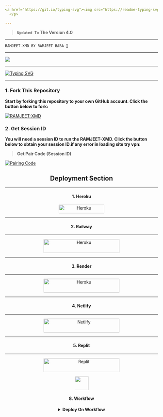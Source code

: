 ```yaml
---
<a href="https://git.io/typing-svg"><img src="https://readme-typing-svg.demolab.com?font=Black+Ops+One&size=100&pause=1000&color=B700FB&center=true&width=1000&height=200&lines=RAMJEET-XMD" alt="Typing SVG" /></a>
  </p>  
  
---  
```


> **`Updated To` The Version 4.0**
---

```
RAMJEET-XMD BY RAMJEET BABA 👑
```
---

<a><img src='https://qu.ax/jUeMU.jpg'/></a>

---


 <a href="https://git.io/typing-svg"><img src="https://readme-typing-svg.demolab.com?font=Fira+Code&size=22&pause=1000&color=FFFFFF&background=000000&center=true&vCenter=true&multiline=true&random=true&width=435&lines=✰RAMJEET-XMD-WHATSAPP-BOT✰" alt="Typing SVG" /></a>

---
### 1. Fork This Repository

**Start by forking this repository to your own GitHub account. Click the button below to fork:**

  <a href="https://github.com/ramjeetbot/RAMJEET-XMD/fork"><img title="RAMJEET-XMD" src="https://img.shields.io/badge/FORK-RAMJEET MD-h?color=blue&style=for-the-badge&logo=stackshare"></a>
  
### 2. Get Session ID 

**You will need a session ID to run the RAMJEET-XMD. Click the button below to obtain your session ID.if any error in loading site try vpn:**

> **Get Pair Code (Session ID)**

<a href='https://ramjeet-md-pair.onrender.com' target="_blank">
  <img alt='Pairing Code' src='https://img.shields.io/badge/Get%20Pairing%20Code-B700FB?style=for-the-badge&logo=opencv&logoColor=black'/>
</a>
<br> 

<h2 align="center">Deployment Section</h2>

---

<h4 align="center">1. Heroku</h4>
<p style="text-align: center; font-size: 1.2em;">


<p align="center">
<a href='https://dashboard.heroku.com/new-app?template=https://github.com/ramjeetbot/RAMJEET-XMD' target="_blank"><img alt='Heroku' src='https://img.shields.io/badge/-heroku ‎ deploy-purple?style=for-the-badge&logo=heroku&logoColor=white'/< width=150 height=28/p></a>

  ---

<h4 align="center">2. Railway</h4>
<p style="text-align: center; font-size: 1.2em;">

---

<p align="center">
<a href='https://railway.app/new' target="_blank"><img alt='Heroku' src='https://img.shields.io/badge/-railway deploy-FF8700?style=for-the-badge&logo=railway&logoColor=white'/< width=250 height=45/p></a>

---

<h4 align="center">3. Render</h4>
<p style="text-align: center; font-size: 1.2em;">

---
  
<p align="center">
<a href='https://dashboard.render.com/web/new' target="_blank"><img alt='Heroku' src='https://img.shields.io/badge/-Render deploy-black?style=for-the-badge&logo=render&logoColot=white'/< width=250 height=45/p></a>

---

<h4 align="center">4. Netlify</h4>
<p style="text-align: center; font-size: 1.2em;">

---
 
<p align="center">
<a href='https://app.netlify.com/' target="_blank"><img alt='Netlify' src='https://img.shields.io/badge/-Netlify Deploy-CC00FF?style=for-the-badge&logo=netlify&logoColor=white'/< width=250 height=45/p></a> </a>

---

<h4 align="center">5. Replit</h4>
<p style="text-align: center; font-size: 1.2em;">

---

<p align="center">
<a href='https://replit.com/~' target="_blank"><img alt='Replit' src='https://img.shields.io/badge/-Replit Deploy-1976D2?style=for-the-badge&logo=replit&logoColor=white'/< width=250 height=45/p></a> </a>

<div align="center">
    <p align="center">
        <a href="https://app.koyeb.com/deploy?type=git&repository=https://github.com/ramjeetbot/RAMJEETMD&branch=main&name=ramjeetgds&builder=dockerfile&env[SESSION_ID]=&env[BOT_NAME]=RAMJEET-XMD&env[OWNER_NUMBER]=917866978402%3B%E2%9D%A3%EF%B8%8RAMJEET+THE+DEVELOPER&env[MODE]=public&env[PREFIX]=&env[antidelete]=false&env[DATABASE_URL]=&env[ANTI_LINK]=false&env[AutoReaction]=false&env[STATUSVIEW]=false&env[STATUS_MSG]=Your+Status+has+been+seen+by+Ramjeet+bot&env[REJECTSCALLS]=true&env[ANTIFAKE_USERS]=1%2C212%2C63%2C44&env[PACK_NAME]=ramjeetbot%F0%9F%8E%97%EF%B8%8F%E2%9D%A3%EF%B8%8F&env[DL_MSG]=_📥DOWNLOADED+SUCCESSFULLY✅_">
            <img src="https://www.koyeb.com/static/images/deploy/button.svg" height="45"/>
        </a>
    </p>
</div>
<h4 align="center">8. Workflow</h4>
<p style="text-align: center; font-size: 1.2em;">


<details>

<b><strong><summary align="center" style="color: Yello;">Deploy On Workflow</summary></strong></b>
<p style="text-align: center; font-size: 1.2em;">
 
<h8>Copy the workflow codes and then frok the repo edit config add session id then save and now click on repo action tag then click on start new workflow then paste workflow codes name them deploy and save the file</h8>
<h3 align-"center"> Important</h3>
<h6 align-"center">Attention! We do not take responsibility if your github account is suspended through this Deploy method, I advise you not to use this workflow deploy method in the latest github accounts, github accounts created a year or more ago have not received the risk of suspension so far, this works It will only be done for 6 hours, you need to update the code to reactivate it.</h6>

```
name: Node.js CI

on:
  push:
    branches:
      - main
  pull_request:
    branches:
      - main

jobs:
  build:

    runs-on: ubuntu-latest

    strategy:
      matrix:
        node-version: [20.x]

    steps:
    - name: Checkout repository
      uses: actions/checkout@v3

    - name: Set up Node.js
      uses: actions/setup-node@v3
      with:
        node-version: ${{ matrix.node-version }}

    - name: Install dependencies
      run: npm install

    - name: Start application
      run: npm start
```



---

# 🔥 𝙍𝘼𝙈𝙅𝙀𝙀𝙏 𝙈𝘿 𝙁𝙀𝘼𝙏𝙐𝙍𝙀𝙎

### 🔹 𝘼𝙇𝙇 𝘿𝙊𝙒𝙉𝙇𝙊𝘼𝘿𝙀𝙍 𝘾𝙈𝘿𝙎

### 🔹 𝘼𝙇𝙇 𝘼𝙄 𝘾𝙊𝙈𝙈𝘼𝙉𝘿𝙎

### 🔹 𝙎𝙏𝙐𝘿𝙔 𝙈𝙀𝙉𝙐

### 🔹 𝘼𝙐𝙏𝙊𝙍𝙀𝘼𝘾𝙏𝙄𝙊𝙉

### 🔹 𝘼𝙐𝙏𝙊 𝙎𝙏𝘼𝙏𝙐𝙎𝙑𝙄𝙀𝙒 & 𝙇𝙄𝙆𝙀𝙎

### 🔹 𝘼𝙐𝙏𝙊 𝙎𝙏𝘼𝙏𝙐𝙎 𝙎𝘼𝙑𝙀

### 🔹 𝘼𝙐𝙏𝙊 𝙎𝙏𝘼𝙏𝙐𝙎 𝙍𝙀𝙋𝙇𝙔

### 🔹 𝘼𝙐𝙏𝙊𝙍𝙀𝘼𝘿

### 🔹 𝘼𝙉𝙏𝙄𝘿𝙀𝙇𝙀𝙏𝙀

### 🔹 𝘼𝙉𝙏𝙄𝙇𝙄𝙉𝙆

### 🔹 𝘼𝙉𝙏𝙄𝙎𝙋𝘼𝙈

### 🔹 𝘼𝙉𝙏𝙄 𝙃𝙀𝙍𝙊𝙆𝙐 𝘽𝘼𝙉

### 🔹 𝘼𝙇𝙇 𝙊𝙁 𝙔𝙊𝙐𝙍 𝙉𝙀𝙀𝘿𝙎 𝙄𝙉 𝙊𝙉𝙀 𝘽𝙊𝙏


---

<div align="center">
    
# 🟢 𝘾𝙃𝘼𝙉𝙉𝙀𝙇 𝙇𝙄𝙉𝙆 🟢

</div>





<p align="center">
    <a href="https://whatsapp.com/channel/0029Vb4HINV7NoZz6r9A4a33">


   <img height="30" title="Support Group" src="https://img.shields.io/badge/Support%20channel-25D366?style=for-the-badge&logo=whatsapp&logoColor=white">
   
  </a>
</p>

<div align="center">
    <a><img src='https://i.imgur.com/LyHic3i.gif'/></a>
    <a><img src='https://i.imgur.com/LyHic3i.gif'/></a>
</
--

<a><img src='https://qu.ax/vyLwL.jpg'/></a>


---




---

<a><img
src='https://qu.ax/Lwueu.jpg'/></a>




---


---

 <br>
<h2 align="center"> ⚠️ Warning ⚠️
 </h2>
 
 ---

<h3 align="center"> Don't Copy Without Permission 
</h3>

<br>

<a><img src='https://i.imgur.com/LyHic3i.gif'/></a>

---
